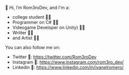 👋 Hi, I’m Rom3roDev, and I'm a:
      
  - college student 👨‍🎓
  - Programmer on C# 👨‍💻
  - Videogame Developer on Unity) 🐱‍💻
  - Writter 🐱‍👓
  - and Artist 👨‍🎨

You can also follow me on:

  - Twitter 🌠: https://twitter.com/Rom3roDev
  - Instagram 📸: https://www.instagram.com/rom3ro_dev/
  - Linkedin 💼: https://www.linkedin.com/in/ivanelromero/

